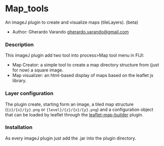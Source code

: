 # Map_tools
 An imageJ plugin to create and visualize maps (tileLayers). (beta)
- Author: Gherardo Varando <gherardo.varando@gmail.com>

### Description
This imageJ plugin add two tool into process>Map tool menu in FIJI:
- Map Creator: a simple tool to create a map directory structure from (just for now) a square image.
- Map visualizer: an html-based display of maps based on the leaflet js library.

### Layer configuration

The plugin create, starting form an image, a tiled map structure (`{z}/{x}/{y}.png` or `{level}/{z}/{x}/{y}.png`) and a configuration object that can be loaded by leaflet through the [leaflet-map-builder](http://github.com/gherardovarando/leaflet-map-builder) plugin.

### Installation
As every imageJ plugin just add the .jar into the plugin directory.
